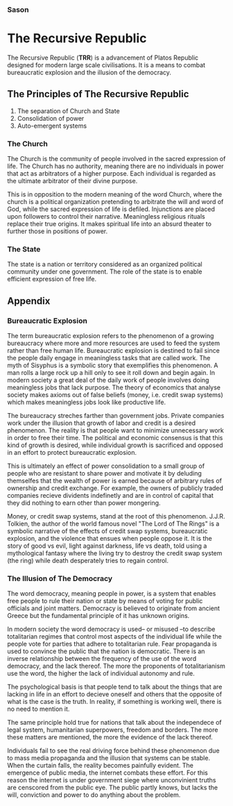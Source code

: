 ### Sason
# The Recursive Republic

The Recursive Republic (**TRR**) is a advancement of Platos Republic designed for modern large scale civilisations. It is a means to combat bureaucratic explosion and the illusion of the democracy.

## The Principles of The Recursive Republic

1. The separation of Church and State
2. Consolidation of power
3. Auto-emergent systems

### The Church
The Church is the community of people involved in the sacred expression of life. The Church has no authority, meaning there are no individuals in power that act as arbitrators of a higher purpose. Each individual is regarded as the ultimate arbitrator of their divine purpose.

This is in opposition to the modern meaning of the word Church, where the church is a political organization pretending to arbitrate the will and word of God, while the sacred expression of life is defiled. Injunctions are placed upon followers to control their narrative. Meaningless religious rituals replace their true origins. It makes spiritual life into an absurd theater to further those in positions of power. 

### The State
The state is a nation or territory considered as an organized political community under one government. The role of the state is to enable efficient expression of free life.

## Appendix

### Bureaucratic Explosion

The term bureaucratic explosion refers to the phenomenon of a growing bureaucracy where more and more resources are used to feed the system rather than free human life. Bureaucratic explosion is destined to fail since the people daily engage in meaningless tasks that are called work. The myth of Sisyphus is a symbolic story that exemplifies this phenomenon. A man rolls a large rock up a hill only to see it roll down and begin again. In modern society a great deal of the daily work of people involves doing meaningless jobs that lack purpose. The theory of economics that analyse society makes axioms out of false beliefs (money, i.e. credit swap systems) which makes meaningless jobs look like productive life.

The bureaucracy streches farther than government jobs. Private companies work under the illusion that growth of labor and credit is a desired phenomenon. The reality is that people want to minimize unnecessary work in order to free their time. The political and economic consensus is that this kind of growth is desired, while individual growth is sacrificed and opposed in an effort to protect bureaucratic explosion. 

This is ultimately an effect of power consolidation to a small group of people who are resistant to share power and motivate it by deluding themselfes that the wealth of power is earned because of arbitrary rules of ownership and credit exchange. For example, the owners of publicly traded companies recieve dividents indefinetly and are in control of capital that they did nothing to earn other than power mongering. 

Money, or credit swap systems, stand at the root of this phenomenon. J.J.R. Tolkien, the author of the world famous novel "The Lord of The Rings" is a symbolic narrative of the effects of credit swap systems, bureaucratic explosion, and the violence that ensues when people oppose it. It is the story of good vs evil, light against darkness, life vs death, told using a mythological fantasy where the living try to destroy the credit swap system (the ring) while death desperately tries to regain control.

### The Illusion of The Democracy

The word democracy, meaning people in power, is a system that enables free people to rule their nation or state by means of voting for public officials and joint matters. Democracy is believed to originate from ancient Greece but the fundamental principle of it has unknown origins.

In modern society the word democracy is used– or misused –to describe totalitarian regimes that control most aspects of the individual life while the people vote for parties that adhere to totalitarian rule. Fear propaganda is used to convince the public that the nation is democratic. There is an inverse relationship between the frequency of the use of the word democracy, and the lack thereof. The more the proponents of totalitarianism use the word, the higher the lack of individual autonomy and rule.

The psychological basis is that people tend to talk about the things that are lacking in life in an effort to decieve oneself and others that the opposite of what is the case is the truth. In reality, if something is working well, there is no need to mention it.

The same principle hold true for nations that talk about the independece of legal system, humanitarian superpowers, freedom and borders. The more these matters are mentioned, the more the evidence of the lack thereof. 

Individuals fail to see the real driving force behind these phenomenon due to mass media propaganda and the illusion that systems can be stable. When the curtain falls, the reality becomes painfully evident. The emergence of public media, the internet combats these effort. For this reason the internet is under government siege where unconvinient truths are censcored from the public eye. The public partly knows, but lacks the will, conviction and power to do anything about the problem.



